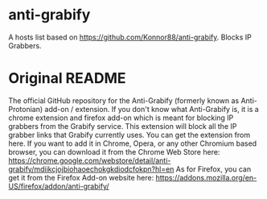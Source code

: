 # anti-grabify
A hosts list based on https://github.com/Konnor88/anti-grabify. Blocks IP Grabbers.

# Original README
The official GitHub repository for the Anti-Grabify (formerly known as Anti-Protonian) add-on / extension. If you don't know what Anti-Grabify is, it is a chrome extension and firefox add-on which is meant for blocking IP grabbers from the Grabify service. This extension will block all the IP grabber links that Grabify currently uses. You can get the extension from here. If you want to add it in Chrome, Opera, or any other Chromium based browser, you can download it from the Chrome Web Store here: https://chrome.google.com/webstore/detail/anti-grabify/mdiikcjojbiohaoechokgkdiodcfokpn?hl=en As for Firefox, you can get it from the Firefox Add-on website here: https://addons.mozilla.org/en-US/firefox/addon/anti-grabify/ 

